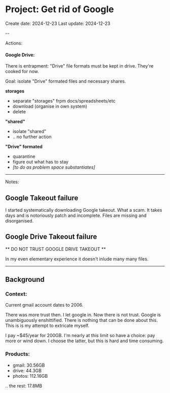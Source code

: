 # Project: Get rid of Google

Create date: 2024-12-23
Last update: 2024-12-23

--

Actions:

#### Google Drive:

There is entrapment: "Drive" file formats must be kept in drive. They're cooked for now.

Goal: isolate "Drive" formated files and necessary shares.

**storages**

* separate "storages" frpm docs/spreadsheets/etc
* download (organise in own system)
* delete

**"shared"**

* isolate "shared"
* .. no further action

**"Drive" formated**

* quarantine
* figure out what has to stay
* _[to do as problem space substantiates]_


---

Notes:

## Google Takeout failure

I started systematically downloading Google takeout. What a scam. It takes days and is notoriously patch and incomplete. Files are missing and disorganised.


## Google Drive Takeout failure

** DO NOT TRUST GOOGLE DRIVE TAKEOUT **

In my even elementary experience it doesn't inlude many many files.

---

## Background

### Context:

Current gmail account dates to 2006.

There was more trust then. I let google in. Now there is not trust. Google is unambiguously enshittified. There is nothing that can be done about this. This is is my attempt to extricate myself.

I pay ~$45/year for 200GB. I'm nearly at this limit so have a choice: pay more or wind down. I choose the latter, but this is hard and time consuming.

### Products:

* gmail: 30.56GB
* drive: 44.3GB
* photos: 112.16GB
  
.. the rest: 17.8MB
